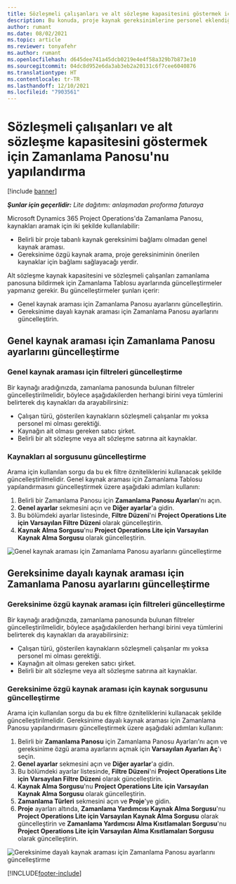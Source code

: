 ```yaml
---
title: Sözleşmeli çalışanları ve alt sözleşme kapasitesini göstermek için Zamanlama Panosu'nu yapılandırma
description: Bu konuda, proje kaynak gereksinimlerine personel eklendiğinde alt sözleşme kaynak kapasitesini göstermek üzere Microsoft Dynamics 365 Project Operations'da Zamanlama Panosu'nun nasıl yapılandırılacağı açıklanmaktadır.
author: rumant
ms.date: 08/02/2021
ms.topic: article
ms.reviewer: tonyafehr
ms.author: rumant
ms.openlocfilehash: d645dee741a45dcb0219e4e4f58a329b7b873e10
ms.sourcegitcommit: 04dc8d952e6da3ab3eb2a20131c6f7cee6040876
ms.translationtype: HT
ms.contentlocale: tr-TR
ms.lasthandoff: 12/10/2021
ms.locfileid: "7903561"
---
```

# <a name="configure-schedule-board-to-show-contract-workers-and-subcontracted-capacity"></a>Sözleşmeli çalışanları ve alt sözleşme kapasitesini göstermek için Zamanlama Panosu'nu yapılandırma 

[!include [banner](../../includes/dataverse-preview.md)]

_**Şunlar için geçerlidir:** Lite dağıtımı: anlaşmadan proforma faturaya_

Microsoft Dynamics 365 Project Operations'da Zamanlama Panosu, kaynakları aramak için iki şekilde kullanılabilir:

- Belirli bir proje tabanlı kaynak gereksinimi bağlamı olmadan genel kaynak araması.
- Gereksinime özgü kaynak arama, proje gereksiniminin önerilen kaynaklar için bağlamı sağlayacağı yerdir.

Alt sözleşme kaynak kapasitesini ve sözleşmeli çalışanları zamanlama panosuna bildirmek için Zamanlama Tablosu ayarlarında güncelleştirmeler yapmanız gerekir. Bu güncelleştirmeler şunları içerir: 
- Genel kaynak araması için Zamanlama Panosu ayarlarını güncelleştirin.
- Gereksinime dayalı kaynak araması için Zamanlama Panosu ayarlarını güncelleştirin.

## <a name="update-schedule-board-settings-for-general-resource-search"></a>Genel kaynak araması için Zamanlama Panosu ayarlarını güncelleştirme
### <a name="update-filters-for-general-resource-search"></a>Genel kaynak araması için filtreleri güncelleştirme
Bir kaynağı aradığınızda, zamanlama panosunda bulunan filtreler güncelleştirilmelidir, böylece aşağıdakilerden herhangi birini veya tümlerini belirterek dış kaynakları da arayabilirsiniz:
  - Çalışan türü, gösterilen kaynakların sözleşmeli çalışanlar mı yoksa personel mi olması gerektiği.
  - Kaynağın ait olması gereken satıcı şirket.
  - Belirli bir alt sözleşme veya alt sözleşme satırına ait kaynaklar.
    
### <a name="update-retrieve-resource-query"></a>Kaynakları al sorgusunu güncelleştirme
Arama için kullanılan sorgu da bu ek filtre özniteliklerini kullanacak şekilde güncelleştirilmelidir. Genel kaynak araması için Zamanlama Tablosu yapılandırmasını güncelleştirmek üzere aşağıdaki adımları kullanın:  
1. Belirli bir Zamanlama Panosu için **Zamanlama Panosu Ayarları**'nı açın.
2. **Genel ayarlar** sekmesini açın ve **Diğer ayarlar**'a gidin.
3. Bu bölümdeki ayarlar listesinde, **Filtre Düzeni**'ni **Project Operations Lite için Varsayılan Filtre Düzeni** olarak güncelleştirin.
4. **Kaynak Alma Sorgusu**'nu **Project Operations Lite için Varsayılan Kaynak Alma Sorgusu** olarak güncelleştirin.

![Genel kaynak araması için Zamanlama Panosu ayarlarını güncelleştirme](../media/BoardSettings.png)  

## <a name="update-schedule-board-settings-for-requirementbased-resource-search"></a>Gereksinime dayalı kaynak araması için Zamanlama Panosu ayarlarını güncelleştirme
### <a name="update-filters-for-requirement-specific-resource-search"></a>Gereksinime özgü kaynak araması için filtreleri güncelleştirme 
Bir kaynağı aradığınızda, zamanlama panosunda bulunan filtreler güncelleştirilmelidir, böylece aşağıdakilerden herhangi birini veya tümlerini belirterek dış kaynakları da arayabilirsiniz:
 - Çalışan türü, gösterilen kaynakların sözleşmeli çalışanlar mı yoksa personel mi olması gerektiği.
 - Kaynağın ait olması gereken satıcı şirket.
 - Belirli bir alt sözleşme veya alt sözleşme satırına ait kaynaklar.

### <a name="update-retrieve-resource-query-for-requirement-specific-resource-search"></a>Gereksinime özgü kaynak araması için kaynak sorgusunu güncelleştirme 
Arama için kullanılan sorgu da bu ek filtre özniteliklerini kullanacak şekilde güncelleştirilmelidir. Gereksinime dayalı kaynak araması için Zamanlama Panosu yapılandırmasını güncelleştirmek üzere aşağıdaki adımları kullanın:

1. Belirli bir **Zamanlama Panosu** için Zamanlama Panosu Ayarları'nı açın ve gereksinime özgü arama ayarlarını açmak için **Varsayılan Ayarları Aç**'ı seçin.
2. **Genel ayarlar** sekmesini açın ve **Diğer ayarlar**'a gidin.
3. Bu bölümdeki ayarlar listesinde, **Filtre Düzeni**'ni **Project Operations Lite için Varsayılan Filtre Düzeni** olarak güncelleştirin.
4. **Kaynak Alma Sorgusu**'nu **Project Operations Lite için Varsayılan Kaynak Alma Sorgusu** olarak güncelleştirin.
5. **Zamanlama Türleri** sekmesini açın ve **Proje**'ye gidin.
6. **Proje** ayarları altında, **Zamanlama Yardımcısı Kaynak Alma Sorgusu**'nu **Project Operations Lite için Varsayılan Kaynak Alma Sorgusu** olarak güncelleştirin ve **Zamanlama Yardımcısı Alma Kısıtlamaları Sorgusu**'nu **Project Operations Lite için Varsayılan Alma Kısıtlamaları Sorgusu** olarak güncelleştirin.

![Gereksinime dayalı kaynak araması için Zamanlama Panosu ayarlarını güncelleştirme](../media/SASettings.png)  

[!INCLUDE[footer-include](../../includes/footer-banner.md)]

